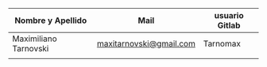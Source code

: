 | Nombre y Apellido              |      Mail                      |     usuario Gitlab   |
| -----------------------------  | ------------------------------ | -------------------  |
|    Maximiliano Tarnovski       |    maxitarnovski@gmail.com     |       Tarnomax       |
|                                |                                |                      |

